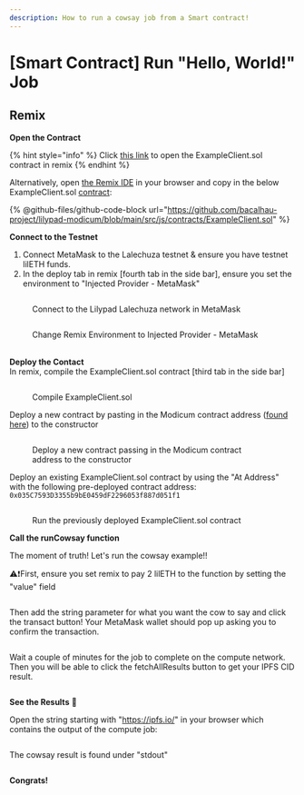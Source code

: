 ```yaml
---
description: How to run a cowsay job from a Smart contract!
---
```


# \[Smart Contract] Run "Hello, World!" Job

## Remix

**Open the Contract**

{% hint style="info" %}
Click [this link](https://remix.ethereum.org/bacalhau-project/lilypad-modicum/blob/main/src/js/contracts/ExampleClient.sol) to open the ExampleClient.sol contract in remix
{% endhint %}

Alternatively, open [the Remix IDE](https://remix.ethereum.org) in your browser and copy in the below ExampleClient.sol [contract](https://github.com/bacalhau-project/lilypad-modicum/blob/main/src/js/contracts/ExampleClient.sol):

{% @github-files/github-code-block url="https://github.com/bacalhau-project/lilypad-modicum/blob/main/src/js/contracts/ExampleClient.sol" %}

**Connect to the Testnet**

1. Connect MetaMask to the Lalechuza testnet & ensure you have testnet lilETH funds.
2. In the deploy tab in remix \[fourth tab in the side bar], ensure you set the environment to "Injected Provider - MetaMask"

<figure><img src="../../../../../.gitbook/assets/image (1) (1) (1) (1) (1) (1) (1) (1) (1) (1) (1).png" alt=""><figcaption><p>Connect to the Lilypad Lalechuza network in MetaMask</p></figcaption></figure>

<figure><img src="../../../../../.gitbook/assets/image (1) (1) (1) (1) (1) (1) (1) (1) (1) (1) (1) (1).png" alt=""><figcaption><p>Change Remix Environment to Injected Provider - MetaMask</p></figcaption></figure>

\
**Deploy the Contact**\
In remix, compile the ExampleClient.sol contract \[third tab in the side bar]

<figure><img src="../../../../../.gitbook/assets/image (2) (1) (1) (1) (1) (1) (1).png" alt=""><figcaption><p>Compile ExampleClient.sol</p></figcaption></figure>

Deploy a new contract by pasting in the Modicum contract address ([found here](https://github.com/bacalhau-project/lilypad-modicum/blob/main/latest.txt)) to the constructor

<figure><img src="../../../../../.gitbook/assets/image (3) (1) (1) (1) (1) (1).png" alt=""><figcaption><p>Deploy a new contract passing in the Modicum contract address to the constructor</p></figcaption></figure>

Deploy an existing ExampleClient.sol contract by using the "At Address" with the following pre-deployed contract address: `0x035C7593D3355b9bE0459dF2296053f887d051f1`

<figure><img src="../../../../../.gitbook/assets/image (7) (1) (1) (1).png" alt=""><figcaption><p>Run the previously deployed ExampleClient.sol contract</p></figcaption></figure>

**Call the runCowsay function**

The moment of truth! Let's run the cowsay example!!

:warning::exclamation:First, ensure you set remix to pay 2 lilETH to the function by setting the "value" field

<figure><img src="../../../../../.gitbook/assets/image (11) (1) (1) (1).png" alt=""><figcaption></figcaption></figure>

Then add the string parameter for what you want the cow to say and click the transact button! Your MetaMask wallet should pop up asking you to confirm the transaction.

<figure><img src="../../../../../.gitbook/assets/image (12) (1) (1).png" alt=""><figcaption></figcaption></figure>

Wait a couple of minutes for the job to complete on the compute network. Then you will be able to click the fetchAllResults button to get your IPFS CID result.

<figure><img src="../../../../../.gitbook/assets/image (13) (1) (1).png" alt=""><figcaption></figcaption></figure>

**See the Results** :cow2:

Open the string starting with "https://ipfs.io/" in your browser which contains the output of the compute job:

<figure><img src="../../../../../.gitbook/assets/image (14) (1) (1).png" alt=""><figcaption></figcaption></figure>

The cowsay result is found under "stdout"

<figure><img src="../../../../../.gitbook/assets/image (15) (1) (1).png" alt=""><figcaption></figcaption></figure>

**Congrats!**

<figure><img src="../../../../../.gitbook/assets/image (11) (1) (1).png" alt=""><figcaption></figcaption></figure>
